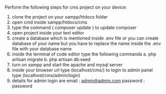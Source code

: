 Perform the following steps for cms project on your device:
1. clone the project on your xampp/htdocs folder
2. open cmd inside xampp/htdocs/cms
3. type the command ( composer update ) to update composer
4. open project inside your text editor
5. create a database which is mentioned inside .env file
            or
    you can create database of your name but you have to replace the name inside the
    .env file with your database name
6. inside the terminal of code editor type the following commands
    a. php artisan migrate
    b. php artisan db:seed
7. turn on xampp and start the apache and mysql server
8. inside your browser url type (localhost/cms/)
    to login to admin panel type (localhost/cms/admin/login)
9. details for admin login are
    email : admin@admin.com
    password : password
